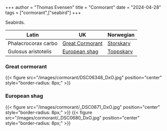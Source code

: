 +++
author = "Thomas Evensen"
title = "Cormorant"
date = "2024-04-28"
tags = ["cormorant",["seabird"]
+++

Seabirds.


| Latin      | UK | Norwegian |
| --------- |  --------- |    --------- |
| Phalacrocorax carbo | [Great Cormorant](https://en.wikipedia.org/wiki/Great_cormorant) | [Storskarv](https://no.wikipedia.org/wiki/Storskarv) |
| Gulosus aristotelis | [European shag](https://en.wikipedia.org/wiki/European_shag) | [Toppskarv](https://no.wikipedia.org/wiki/Toppskarv) |

### Great cormorant

{{< figure src="/images/cormorant/DSC06348_DxO.jpg" position="center" style="border-radius: 8px;" >}}

### European shag

{{< figure src="/images/cormorant/_DSC0671_DxO.jpg" position="center" style="border-radius: 8px;" >}}
{{< figure src="/images/cormorant/_DSC0680_DxO.jpg" position="center" style="border-radius: 8px;" >}}
